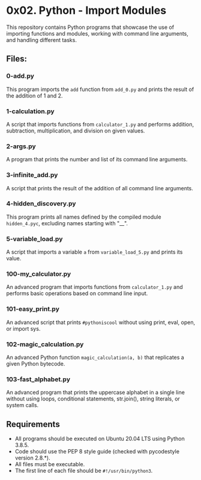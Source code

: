 # 0x02. Python - Import Modules

This repository contains Python programs that showcase the use of importing functions and modules, working with command line arguments, and handling different tasks.

## Files:

### 0-add.py
This program imports the `add` function from `add_0.py` and prints the result of the addition of 1 and 2.

### 1-calculation.py
A script that imports functions from `calculator_1.py` and performs addition, subtraction, multiplication, and division on given values.

### 2-args.py
A program that prints the number and list of its command line arguments.

### 3-infinite_add.py
A script that prints the result of the addition of all command line arguments.

### 4-hidden_discovery.py
This program prints all names defined by the compiled module `hidden_4.pyc`, excluding names starting with "__".

### 5-variable_load.py
A script that imports a variable `a` from `variable_load_5.py` and prints its value.

### 100-my_calculator.py
An advanced program that imports functions from `calculator_1.py` and performs basic operations based on command line input.

### 101-easy_print.py
An advanced script that prints `#pythoniscool` without using print, eval, open, or import sys.

### 102-magic_calculation.py
An advanced Python function `magic_calculation(a, b)` that replicates a given Python bytecode.

### 103-fast_alphabet.py
An advanced program that prints the uppercase alphabet in a single line without using loops, conditional statements, str.join(), string literals, or system calls.

## Requirements

- All programs should be executed on Ubuntu 20.04 LTS using Python 3.8.5.
- Code should use the PEP 8 style guide (checked with pycodestyle version 2.8.*).
- All files must be executable.
- The first line of each file should be `#!/usr/bin/python3`.


